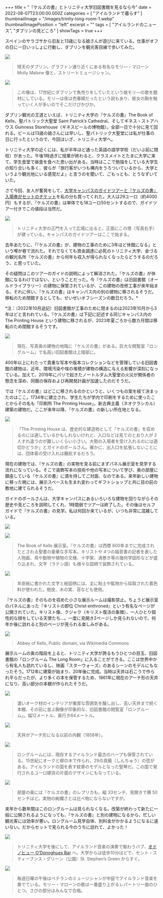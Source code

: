 +++
title = "『ケルズの書』とトリニティ大学旧図書館を見るなら今"
date = 2022-08-07T23:00:00.000Z
categories = [ "アイルランドで暮らす" ]
thumbnailImage = "/images/trinity-long-room-1.webp"
thumbnailImagePosition = "left"
excerpt = ""
tags = [ "アイルランドのニュース", "ダブリンの見どころ" ]
showTags = true
+++

スペインのサラゴサから旧友と13歳になる娘さんが遊びに来ている。仕事がオフの日に一日いっしょに行動し、ダブリンを観光客目線で歩いてみた。

<!--more-->

![](/images/molly-malone.webp)

> 晴天のダブリン。グラフトン通り近くにある有名なモリ―・マローン Molly Malone 像と、ストリートミュージシャン。

![](/images/molly-malone-2.webp)

> この像は、17世紀にダブリンで魚売りをしていたという娘モリ―の歌を題材にしている。モリ―は夜は売春婦だったという説もあり、彼女の胸を触っていく人が多いのでそこだけぴかぴか。

ダブリン観光の王道といえば、トリニティ大学の『ケルズの書』The Book of Kells、聖パトリック大聖堂 Saint Patrick’s Cathedral、そしてギネス・ストアハウス Guinness Storehouse（ギネスビールの博物館）。全部一日で十分に見て回れる。ビールは13歳の娘さんには早いし、聖パトリック大聖堂には私が仕事の日に行ったというので、今回はいざ、トリニティ大学へ。

トリニティ大学の近くには、私が半年ほど通った英語の語学学校（だいぶ前に閉校）があった。午後1時過ぎに授業が終わると、クラスメイトとたまに大学に来て、学生食堂で昼食を食べた思い出がある。当時はここで勉強をしている大学生の知り合いも多く、彼らが「旅行客がいつも構内をうろついているから、大学というより観光地にいる感覚だよ」と言うのを聞いて、ごもっとも、とうなずいていた。

さて今回、友人が奮発をして、[大学キャンパスのガイドツアーと『ケルズの書』入場券がセットのチケット](https://www.tcd.ie/visitors/book-of-kells/)を私の分も買ってくれた。大人は29ユーロ（約4000円）もするが、『ケルズの書』は単体でも18ユーロ50セントするので、ガイドツアー付きでこの値段は当然だ。

![](/images/trinity-college-1.webp)

> トリニティ大学の正門を入って広場に出ると、正面にこの塔（写真右手）が建っている。キャンパスのガイドツアーはここで始まる。

去年あたりに、「『ケルズの書』が、建物の工事のために3年ほど休館になる」という噂が巷で流れた。それでなくても資金調達に必死のトリニティ大学、金づるの観光名所『ケルズの書』から何年も収入が得られなくなったらどうするのだろう、と思っていた。

その疑問はこのツアーのガイドの説明によって解消された。『ケルズの書』が休館になるわけではない、ということだった。今『ケルズの書』は旧図書館（オールドライブラリー）の建物に保管されているが、この建物の改修工事が来年始まる。それに伴い、『ケルズの書』はキャンパス内の別の建物に移されるそうだ。移転のため閉館するとしても、せいぜいオフシーズンの数日だろう。\*

\*注：（2022年10月追記）旧図書館が工事のために閉まるのは2023年10月から3年ほどと言われている。『ケルズの書』は下記に記述する同じキャンパス内の The Printing House という建物に移されるが、2023年夏ごろから数カ月間は移転のため閉館するそうです。

![](/images/trinity-college-2.webp)

> 現在、写真奥の建物の地階に『ケルズの書』がある。巨大な閲覧室「ロングルーム」で名高い旧図書館は上階部に。

400年以上にわたって貴重な写本や版本コレクションなどを管理している旧図書館の建物は、近年、環境汚染や埃の堆積が建物の構造に与える影響が深刻になっている。加えて、2019年にパリで起きたノートルダム大聖堂の火災が関係者の懸念を深め、同館の保存および再開発計画が加速したのだそうだ。

では『ケルズの書』はどこに移されるのかというと、いくつもの案を経て決まったのはここ。1734年に建立され、学生たちが学内で印刷をするために使ったことからその名も「印刷所 The Printing House」。新古典主義（ネオクラシカル）建築の建物だ。ここが来年以降、『ケルズの書』の新しい所在地となる。

![](/images/trinity-college-3.webp)

> 「The Printing House は、歴史的な建造物として『ケルズの書』を収めるのには適しているかもしれないけれど、入口などは見てのとおり人が 2人すれ違うのが難しいくらい小さい。大勢の入場者を受け入れるのには適切かどうか」とガイドのポールさん。確かに、出入口を拡張しないことには、団体客の受け入れは難航するだろう。

現在の建物では、『ケルズの書』の実物を見る前にまずパネル展示室を見学する流れになっている。そこで装飾写本の技術や他の写本について学び、奥の部屋に鎮座している『ケルズの書』に満を持してご対面、なのである。来年新しい建物に移った暁には、展示スペースも生まれ変わってギフトショップと共に目の前の敷地に建てられるそうだ。

ガイドのポールさんは、大学キャンパスにあるいろいろな建物を回りながらその歴史や見どころを説明してくれ、1時間弱でツアーは終了した。その後はセルフガイドで『ケルズの書』の見学。私は何回か来ているが、いつも非常に混雑している。

![](/images/book-of-kells-2.webp)

![](/images/book-of-kells-1.webp)

> The Book of Kells 展示室。『ケルズの書』は西暦 800年までに完成されたとされる聖書の豪華な手写本。キリストや 4つの福音書の記者を表した人物画、鳥や動物や植物の文様、十字架、渦巻き等の幾何学図形などが盛り込まれ、文字（ラテン語）も様々な図柄で装飾されている。

![](/images/book-of-kells-3.webp)

> 羊皮紙に書かれた文字と絵図柄には、主に粘土や鉱物から採取された着色料が使われた。樹皮、木の実、苔なども使用。

『ケルズの書』そのものを収めた小さな展示ルームは撮影禁止。ちょうど展示室のパネルにあった『キリストの即位 Christ enthroned』という有名なページが公開されていた。キリスト像、クジャク（キリスト復活の象徴）、一人ひとり個性的な顔をしている天使たち...。一度に見開き2ページしか見られないので、何年か後に訪れると別のページが見られる楽しみがある。

![](/images/kellsfol032vchristenthroned.webp)

> Abbey of Kells, Public domain, via Wikimedia Commons

展示ルームの奥の階段を上ると、トリニティ大学が誇るもうひとつの目玉、旧図書館の「ロングルーム The Long Room」に入ることができる。ここは世界中から有名人も訪れているし、映画『スターウォーズ』のあるシーンのモデルにもなったそう。1712年に建築が始まり、20年後に完成。当時は天井は石こうで作られ平らだったが、より多くの本を保管するため、1861年に現在のアーチ形の天井になり、高い部分の本棚が作られたそうだ。

![](/images/trinity-long-room-1.webp)

> 濃いオーク材のインテリアが重厚な雰囲気を醸し出し、高い天井まで続く本棚、その前に並ぶ胸像が印象的な、旧図書館の閲覧室「ロングルーム」。幅12メートル、奥行き64メートル。

![](/images/long-room-before-1858.webp)

> 天井がアーチ形になる以前の内観（1858年）。

![](/images/trinity-long-room-2.webp)

> ロングルームには、現存するアイルランド最古のハープも保管されている。15世紀にオークと柳の木で作られ、29の真鍮（しんちゅう）の弦がある。アイルランドの国を表す紋章のモデルとなった竪琴だ。この国で発行されるユーロ硬貨の片面のデザインにもなっている。

![](/images/book-of-kells-4.webp)

> 部屋の奥には『ケルズの書』のレプリカも。縦 33センチ、見開きで横 50センチほど。実物の絢爛さとは比べ物にならないですが。

来年から数年間はこのロングルームは見られなくなる。改築が終わって新たに一般に公開されるようになっても、『ケルズの書』と別の建物になるから、忙しい観光客には効率が悪い。ロングルーム見学自体、別料金がかかるようになるに違いない。だからセットで見られる今のうちに訪れて、よかった！

![](/images/odonoghues-2.webp)

> トリニティ大学を後にして、アイルランド音楽の演奏で賑わうパブ、[オドノヒュー O’Donoghues Bar](https://www.odonoghues.ie/) へ。大学からは徒歩10分ほどで、セント・スティーブンス・グリーン（公園）St. Stephen’s Green からすぐ。

![](/images/odonoghues.webp)

> 毎週日曜の午後はベテランのミュージシャンが中庭でアイルランド音楽を奏でている。モリー・マローンの歌は一番盛り上がるレパートリー曲のひとつ。さびの部分はみんなで合唱。
